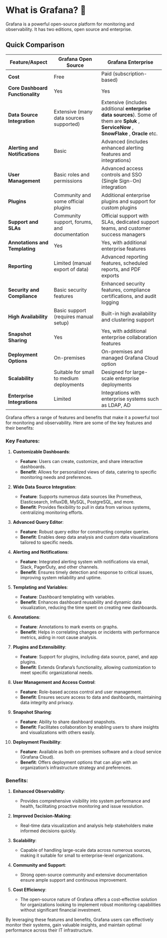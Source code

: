 
# What is Grafana? 🤔
Grafana is a powerful open-source platform for monitoring and observability. It has two editions, open source and enterprise.

## Quick Comparison

| Feature/Aspect                      | Grafana Open Source                     | Grafana Enterprise                      |
|-------------------------------------|-----------------------------------------|-----------------------------------------|
| **Cost**                            | Free                                    | Paid (subscription-based)               |
| **Core Dashboard Functionality**    | Yes                                     | Yes                                     |
| **Data Source Integration**         | Extensive (many data sources supported) | Extensive (includes additional **enterprise data sources**). Some of them are **Spluk** , **ServiceNow** , **SnowFlake** , **Oracle** etc. |
| **Alerting and Notifications**      | Basic                                   | Advanced (includes enhanced alerting features and integrations) |
| **User Management**                 | Basic roles and permissions             | Advanced access controls and SSO (Single Sign-On) integration |
| **Plugins**                         | Community and some official plugins     | Additional enterprise plugins and support for custom plugins |
| **Support and SLAs**                | Community support, forums, and documentation | Official support with SLAs, dedicated support teams, and customer success managers |
| **Annotations and Templating**      | Yes                                     | Yes, with additional enterprise features |
| **Reporting**                       | Limited (manual export of data)         | Advanced reporting features, scheduled reports, and PDF exports |
| **Security and Compliance**         | Basic security features                 | Enhanced security features, compliance certifications, and audit logging |
| **High Availability**               | Basic support (requires manual setup)   | Built-in high availability and clustering support |
| **Snapshot Sharing**                | Yes                                     | Yes, with additional enterprise collaboration features |
| **Deployment Options**              | On-premises                             | On-premises and managed Grafana Cloud option |
| **Scalability**                     | Suitable for small to medium deployments | Designed for large-scale enterprise deployments |
| **Enterprise Integrations**         | Limited                                 | Integrations with enterprise systems such as LDAP, AD |



Grafana offers a range of features and benefits that make it a powerful tool for monitoring and observability. Here are some of the key features and their benefits:

### Key Features:

1. **Customizable Dashboards**:
   - **Feature**: Users can create, customize, and share interactive dashboards.
   - **Benefit**: Allows for personalized views of data, catering to specific monitoring needs and preferences.

2. **Wide Data Source Integration**:
   - **Feature**: Supports numerous data sources like Prometheus, Elasticsearch, InfluxDB, MySQL, PostgreSQL, and more.
   - **Benefit**: Provides flexibility to pull in data from various systems, centralizing monitoring efforts.

3. **Advanced Query Editor**:
   - **Feature**: Robust query editor for constructing complex queries.
   - **Benefit**: Enables deep data analysis and custom data visualizations tailored to specific needs.

4. **Alerting and Notifications**:
   - **Feature**: Integrated alerting system with notifications via email, Slack, PagerDuty, and other channels.
   - **Benefit**: Ensures timely detection and response to critical issues, improving system reliability and uptime.

5. **Templating and Variables**:
   - **Feature**: Dashboard templating with variables.
   - **Benefit**: Enhances dashboard reusability and dynamic data visualization, reducing the time spent on creating new dashboards.

6. **Annotations**:
   - **Feature**: Annotations to mark events on graphs.
   - **Benefit**: Helps in correlating changes or incidents with performance metrics, aiding in root cause analysis.

7. **Plugins and Extensibility**:
   - **Feature**: Support for plugins, including data source, panel, and app plugins.
   - **Benefit**: Extends Grafana’s functionality, allowing customization to meet specific organizational needs.

8. **User Management and Access Control**:
   - **Feature**: Role-based access control and user management.
   - **Benefit**: Ensures secure access to data and dashboards, maintaining data integrity and privacy.

9. **Snapshot Sharing**:
   - **Feature**: Ability to share dashboard snapshots.
   - **Benefit**: Facilitates collaboration by enabling users to share insights and visualizations with others easily.

10. **Deployment Flexibility**:
    - **Feature**: Available as both on-premises software and a cloud service (Grafana Cloud).
    - **Benefit**: Offers deployment options that can align with an organization’s infrastructure strategy and preferences.

### Benefits:

1. **Enhanced Observability**:
   - Provides comprehensive visibility into system performance and health, facilitating proactive monitoring and issue resolution.

2. **Improved Decision-Making**:
   - Real-time data visualization and analysis help stakeholders make informed decisions quickly.

3. **Scalability**:
   - Capable of handling large-scale data across numerous sources, making it suitable for small to enterprise-level organizations.

4. **Community and Support**:
   - Strong open-source community and extensive documentation ensure ample support and continuous improvement.

5. **Cost Efficiency**:
   - The open-source nature of Grafana offers a cost-effective solution for organizations looking to implement robust monitoring capabilities without significant financial investment.

By leveraging these features and benefits, Grafana users can effectively monitor their systems, gain valuable insights, and maintain optimal performance across their IT infrastructure.
